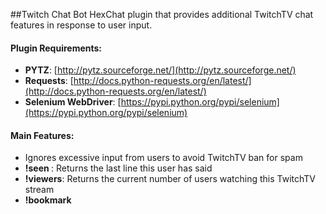 ##Twitch Chat Bot
HexChat plugin that provides additional TwitchTV chat features in response to user input.

#### Plugin Requirements:
* **PYTZ**:        [http://pytz.sourceforge.net/](http://pytz.sourceforge.net/)
* **Requests**:    [http://docs.python-requests.org/en/latest/](http://docs.python-requests.org/en/latest/)
* **Selenium WebDriver**: [https://pypi.python.org/pypi/selenium](https://pypi.python.org/pypi/selenium)

#### Main Features:
* Ignores excessive input from users to avoid TwitchTV ban for spam
* **!seen <user>**: Returns the last line this user has said
* **!viewers**: Returns the current number of users watching this TwitchTV stream
* **!bookmark <title>**: Automates creation of TwitchTV bookmark due to lack of API bookmark feature
* **!wctime**: Returns the local time for the west coast of North America. (PST/PDT)
* **!jptime**: Returns the local time for Japan (PST)